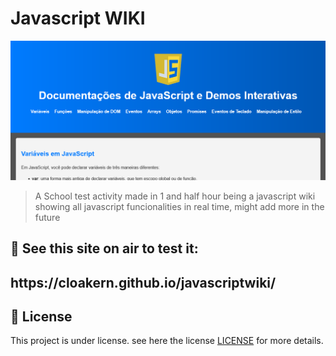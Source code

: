 # Javascript WIKI

<img src="fotosite.png" alt="Foto">

> A School test activity made in 1 and half hour being a javascript wiki showing all javascript funcionalities in real time,
> might add more in the future


<H2>🔭 See this site on air to test it: <H2/>
https://cloakern.github.io/javascriptwiki/


## 📝 License

This project is under license. see here the license [LICENSE](LICENSE.md) for more details.
